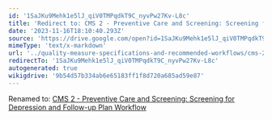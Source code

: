 ```yaml
---
id: '1SaJKu9Mehk1e5lJ_qiV0TMPqdkT9C_nyvPw27Kv-L8c'
title: 'Redirect to: CMS 2 - Preventive Care and Screening: Screening for Depression and Follow-up Plan Workflow'
date: '2023-11-16T18:10:40.293Z'
source: 'https://drive.google.com/open?id=1SaJKu9Mehk1e5lJ_qiV0TMPqdkT9C_nyvPw27Kv-L8c'
mimeType: 'text/x-markdown'
url: '../quality-measure-specifications-and-recommended-workflows/cms-2-preventive-care-and-screening-screening-for-depression-and-follow-up-plan-workflow.md'
redirectTo: '1SaJKu9Mehk1e5lJ_qiV0TMPqdkT9C_nyvPw27Kv-L8c'
autogenerated: true
wikigdrive: '9b54d57b334ab6e65183ff1f8d720a685ad59e87'
---
```

Renamed to: [CMS 2 - Preventive Care and Screening: Screening for Depression and Follow-up Plan Workflow](../quality-measure-specifications-and-recommended-workflows/cms-2-preventive-care-and-screening-screening-for-depression-and-follow-up-plan-workflow.md)
